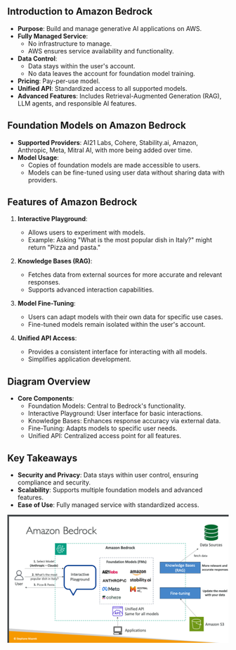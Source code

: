 ## Introduction to Amazon Bedrock  
- **Purpose**: Build and manage generative AI applications on AWS.  
- **Fully Managed Service**:  
  - No infrastructure to manage.  
  - AWS ensures service availability and functionality.  
- **Data Control**:  
  - Data stays within the user's account.  
  - No data leaves the account for foundation model training.  
- **Pricing**: Pay-per-use model.  
- **Unified API**: Standardized access to all supported models.  
- **Advanced Features**: Includes Retrieval-Augmented Generation (RAG), LLM agents, and responsible AI features.  

## Foundation Models on Amazon Bedrock  
- **Supported Providers**: AI21 Labs, Cohere, Stability.ai, Amazon, Anthropic, Meta, Mitral AI, with more being added over time.  
- **Model Usage**:  
  - Copies of foundation models are made accessible to users.  
  - Models can be fine-tuned using user data without sharing data with providers.  

## Features of Amazon Bedrock  
1. **Interactive Playground**:  
   - Allows users to experiment with models.  
   - Example: Asking "What is the most popular dish in Italy?" might return "Pizza and pasta."  

2. **Knowledge Bases (RAG)**:  
   - Fetches data from external sources for more accurate and relevant responses.  
   - Supports advanced interaction capabilities.  

3. **Model Fine-Tuning**:  
   - Users can adapt models with their own data for specific use cases.  
   - Fine-tuned models remain isolated within the user's account.  

4. **Unified API Access**:  
   - Provides a consistent interface for interacting with all models.  
   - Simplifies application development.  

## Diagram Overview  
- **Core Components**:  
  - Foundation Models: Central to Bedrock's functionality.  
  - Interactive Playground: User interface for basic interactions.  
  - Knowledge Bases: Enhances response accuracy via external data.  
  - Fine-Tuning: Adapts models to specific user needs.  
  - Unified API: Centralized access point for all features.  

## Key Takeaways  
- **Security and Privacy**: Data stays within user control, ensuring compliance and security.  
- **Scalability**: Supports multiple foundation models and advanced features.  
- **Ease of Use**: Fully managed service with standardized access.  


![alt text](image.png)